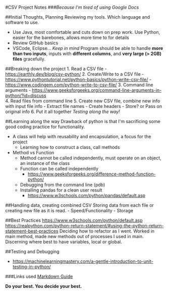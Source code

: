 #CSV Project Notes
###*Because I'm tired of using Google Docs*

##Initial Thoughts, Planning
Reviewing my tools. Which language and software to use.
- Use Java, most comfortable and cuts down on prep work. Use Python, easier for the barebones, allows more time to for details
- Review GitHub basics
- VSCode, Eclipse...
*Keep in mind*
Program should be able to handle **more than two inputs**, inputs with **different columns**, and **very large (> 2GB) files** gracefully.

##Breaking down the project
    1. Read a CSV file
        - https://earthly.dev/blog/csv-python/
    2. Create/Write to a CSV file
        - https://www.pythontutorial.net/python-basics/python-write-csv-file/
        - https://www.codingem.com/python-write-to-csv-file/
    3. Command line arguments
        - https://www.geeksforgeeks.org/command-line-arguments-in-python/?id=discuss  
    4. Read files from command line
    5. Create new CSV file, combine new info with input file info
        - Extract file names
        - Create headers
        - Store? or Pass on original info
    6. Put it all together
*Testing along the way!*

##Learning along the way
Drawback of python is that I'm sacrificing some good coding practice for functionality.
- A class will help with reusability and encapsulation, a focus for the project
    - Learning how to construct a class, call methods
- Method vs Function
    - Method cannot be called independently, must operate on an object, an instance of the class
    - Function can be called independently
        - https://www.geeksforgeeks.org/difference-method-function-python/ 
    - Debugging from the command line (pdb)
    - Installing pandas for a clean user result
        - https://www.w3schools.com/python/pandas/default.asp

##Handling data, creating combined CSV
Storing data from each file or creating new file as it is read.
    - Speed/Functionality
    - Storage

##Best Practices
https://www.w3schools.com/python/default.asp 
https://realpython.com/python-return-statement/#using-the-python-return-statement-best-practices 
Deciding how to refactor as I went.
Worked in main method, made new methods out of processes I used in main.
Discerning where best to have variables, local or global.

##Testing and Debugging
- https://machinelearningmastery.com/a-gentle-introduction-to-unit-testing-in-python/ 


###Links used
[Markdown Guide](https://www.markdownguide.org/basic-syntax/)

**Do your best. You decide your best.**